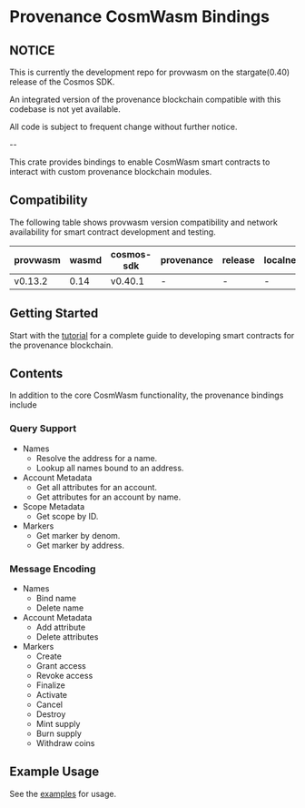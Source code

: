 # Provenance CosmWasm Bindings

## NOTICE

This is currently the development repo for provwasm on the stargate(0.40) release of the Cosmos SDK.

An integrated version of the provenance blockchain compatible with this codebase is not yet
available.

All code is subject to frequent change without further notice.

--

This crate provides bindings to enable CosmWasm smart contracts to interact with custom provenance
blockchain modules.

## Compatibility

The following table shows provwasm version compatibility and network availability for smart
contract development and testing.

| provwasm | wasmd | cosmos-sdk | provenance | release | localnet | testnet | mainnet |
| -------- | ----- | ---------- | ---------- | ------- | -------- | ------- | ------- |
| v0.13.2  | 0.14  | v0.40.1    | -          | -       | -        | -       | -       |

## Getting Started

Start with the [tutorial](docs/tutorial/01-overview.md) for a complete guide to developing
smart contracts for the provenance blockchain.

## Contents

In addition to the core CosmWasm functionality, the provenance bindings include

### Query Support

- Names
  - Resolve the address for a name.
  - Lookup all names bound to an address.
- Account Metadata
  - Get all attributes for an account.
  - Get attributes for an account by name.
- Scope Metadata
  - Get scope by ID.
- Markers
  - Get marker by denom.
  - Get marker by address.

### Message Encoding

- Names
  - Bind name
  - Delete name
- Account Metadata
  - Add attribute
  - Delete attributes
- Markers
  - Create
  - Grant access
  - Revoke access
  - Finalize
  - Activate
  - Cancel
  - Destroy
  - Mint supply
  - Burn supply
  - Withdraw coins

## Example Usage

See the [examples](docs/examples/README.md) for usage.
